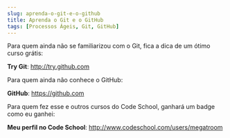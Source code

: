 ```yaml
---
slug: aprenda-o-git-e-o-github
title: Aprenda o Git e o GitHub
tags: [Processos Ágeis, Git, GitHub]
---
```


Para quem ainda não se familiarizou com o Git, fica a dica de um ótimo curso grátis:

<!--truncate-->

**Try Git**: http://try.github.com

Para quem ainda não conhece o GitHub:

**GitHub**: https://github.com

Para quem fez esse e outros cursos do Code School, ganhará um badge como eu ganhei:

**Meu perfil no Code School**: http://www.codeschool.com/users/megatroom
